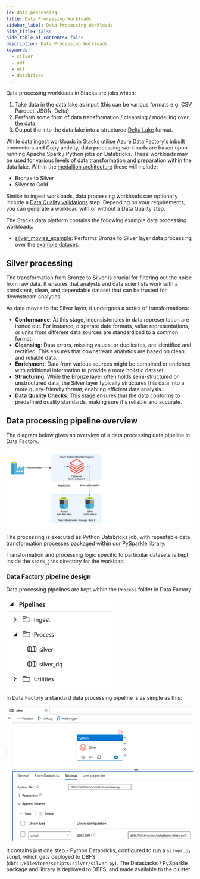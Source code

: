```yaml
---
id: data_processing
title: Data Processing Workloads
sidebar_label: Data Processing Workloads
hide_title: false
hide_table_of_contents: false
description: Data Processing Workloads
keywords:
  - silver
  - adf
  - etl
  - databricks
---
```


Data processing workloads in Stacks are jobs which:

1. Take data in the data lake as input (this can be various formats e.g. CSV, Parquet, JSON, Delta).
2. Perform some form of data transformation / cleansing / modelling over the data.
3. Output the into the data lake into a structured [Delta Lake](https://delta.io/) format.

While [data ingest workloads](./ingest_data_azure.md) in Stacks utilise Azure Data Factory's inbuilt connectors and Copy activity, data processing workloads are based upon running Apache Spark / Python jobs on Databricks. These workloads may be used for various levels of data transformation and preparation within the data lake. Within the [medallion architecture](./etl_intro_data_azure.md#medallion-architecture) these will include:

- Bronze to Silver
- Silver to Gold

Similar to ingest workloads, data processing workloads can optionally include a [Data Quality validations](./data_quality_azure.md) step. Depending on your requirements, you can generate a workload with or without a Data Quality step.

The Stacks data platform contains the following example data processing workloads:

- [silver_movies_example](https://github.com/Ensono/stacks-azure-data/tree/main/de_workloads/data_processing/silver_movies_example): Performs Bronze to Silver layer data processing over the [example dataset](../getting_started/example_data_source.md).

## Silver processing

The transformation from Bronze to Silver is crucial for filtering out the noise from raw data. It ensures that analysts
and data scientists work with a consistent, clean, and dependable dataset that can be trusted for downstream analytics.

As data moves to the Silver layer, it undergoes a series of transformations:

- **Conformance**: At this stage, inconsistencies in data representation are ironed out. For instance, disparate date
formats, value representations, or units from different data sources are standardized to a common format.
- **Cleansing**: Data errors, missing values, or duplicates, are identified and rectified. This ensures that downstream
analytics are based on clean and reliable data.
- **Enrichment**: Data from various sources might be combined or enriched with additional information to provide a more
holistic dataset.
- **Structuring**: While the Bronze layer often holds semi-structured or unstructured data, the Silver layer typically
structures this data into a more query-friendly format, enabling efficient data analysis.
- **Data Quality Checks**: This stage ensures that the data conforms to predefined quality standards, making sure it's
reliable and accurate.

## Data processing pipeline overview

The diagram below gives an overview of a data processing data pipeline in Data Factory.

![ADF_SilverPipelineDesign.png](../images/ADF_SilverPipelineDesign.png)

The processing is executed as Python Databricks job, with repeatable data transformation processes packaged within
our [PySparkle](pysparkle.md) library.

Transformation and processing logic specific to particular datasets is kept inside the `spark_jobs` directory for the workload.

### Data Factory pipeline design

Data processing pipelines are kept within the `Process` folder in Data Factory:

![ADF_SilverPipelinesList.png](../images/ADF_SilverPipelinesList.png)

In Data Factory a standard data processing pipeline is as simple as this:

![ADF_Silver.png](../images/ADF_silver.png)

It contains just one step - Python Databricks, configured to run a `silver.py` script, which gets deployed to DBFS
(`dbfs:/FileStore/scripts/silver/silver.py`). The Datastacks / PySparkle package and library is deployed to DBFS, and made available to the cluster.
